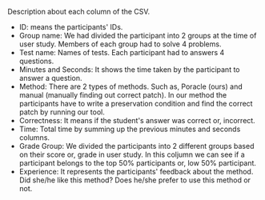 Description about each column of the CSV.
- ID: means the participants' IDs.
- Group name: We had divided the participant into 2 groups at the time of user study. Members of each group had to solve 4 problems.
- Test name: Names of tests. Each participant had to answers 4 questions.
- Minutes and Seconds: It shows the time taken by the participant to answer a question.
- Method: There are 2 types of methods. Such as, Poracle (ours) and manual (manually finding out correct patch). In our method the participants have to write a preservation condition and find the correct patch by running our tool.
- Correctness: It means if the student's answer was correct or, incorrect.
- Time: Total time by summing up the previous minutes and seconds columns.
- Grade Group: We divided the participants into 2 different groups based on their score or, grade in user study. In this coljumn we can see if a participant belongs to the top 50% participants or, low 50% participant.
- Experience: It represents the participants' feedback about the method. Did she/he like this method? Does he/she prefer to use this method or not.
